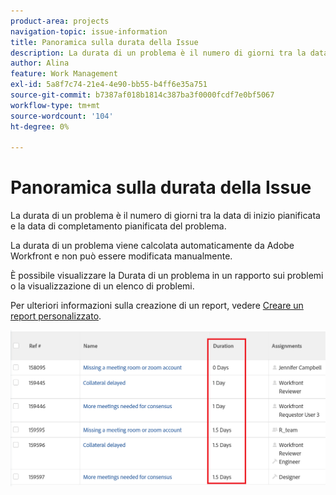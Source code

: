 ```yaml
---
product-area: projects
navigation-topic: issue-information
title: Panoramica sulla durata della Issue
description: La durata di un problema è il numero di giorni tra la data di inizio pianificata e la data di completamento pianificata del problema.
author: Alina
feature: Work Management
exl-id: 5a8f7c74-21e4-4e90-bb55-b4ff6e35a751
source-git-commit: b7387af018b1814c387ba3f0000fcdf7e0bf5067
workflow-type: tm+mt
source-wordcount: '104'
ht-degree: 0%

---
```


# Panoramica sulla durata della Issue

La durata di un problema è il numero di giorni tra la data di inizio pianificata e la data di completamento pianificata del problema.

La durata di un problema viene calcolata automaticamente da Adobe Workfront e non può essere modificata manualmente.

È possibile visualizzare la Durata di un problema in un rapporto sui problemi o la visualizzazione di un elenco di problemi.

Per ulteriori informazioni sulla creazione di un report, vedere [Creare un report personalizzato](../../../reports-and-dashboards/reports/creating-and-managing-reports/create-custom-report.md).

![Visualizzazione durata problema](assets/nwe-issue-duration-view-highlighted-350x73.png)
